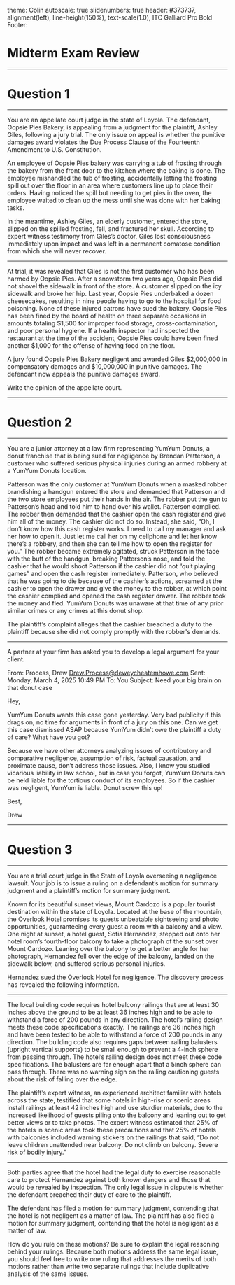 theme: Colin
autoscale: true
slidenumbers: true
header: #373737, alignment(left), line-height(150%), text-scale(1.0), ITC Galliard Pro Bold
Footer:



# Midterm Exam Review

---

# Question 1

---

You are an appellate court judge in the state of Loyola. The defendant, Oopsie Pies Bakery, is appealing from a judgment for the plaintiff, Ashley Giles, following a jury trial. The only issue on appeal is whether the punitive damages award violates the Due Process Clause of the Fourteenth Amendment to U.S. Constitution.

An employee of Oopsie Pies bakery was carrying a tub of frosting through the bakery from the front door to the kitchen where the baking is done. The employee mishandled the tub of frosting, accidentally letting the frosting spill out over the floor in an area where customers line up to place their orders. Having noticed the spill but needing to get pies in the oven, the employee waited to clean up the mess until she was done with her baking tasks.

In the meantime, Ashley Giles, an elderly customer, entered the store, slipped on the spilled frosting, fell, and fractured her skull. According to expert witness testimony from Giles’s doctor, Giles lost consciousness immediately upon impact and was left in a permanent comatose condition from which she will never recover.

---

At trial, it was revealed that Giles is not the first customer who has been harmed by Oopsie Pies. After a snowstorm two years ago, Oopsie Pies did not shovel the sidewalk in front of the store. A customer slipped on the icy sidewalk and broke her hip. Last year, Oopsie Pies underbaked a dozen cheesecakes, resulting in nine people having to go to the hospital for food poisoning. None of these injured patrons have sued the bakery. Oopsie Pies has been fined by the board of health on three separate occasions in amounts totaling $1,500 for improper food storage, cross-contamination, and poor personal hygiene. If a health inspector had inspected the restaurant at the time of the accident, Oopsie Pies could have been fined another $1,000 for the offense of having food on the floor.

A jury found Oopsie Pies Bakery negligent and awarded Giles $2,000,000 in compensatory damages and $10,000,000 in punitive damages. The defendant now appeals the punitive damages award.

Write the opinion of the appellate court.



---

# Question 2

---

You are a junior attorney at a law firm representing YumYum Donuts, a donut franchise that is being sued for negligence by Brendan Patterson, a customer who suffered serious physical injuries during an armed robbery at a YumYum Donuts location.

Patterson was the only customer at YumYum Donuts when a masked robber brandishing a handgun entered the store and demanded that Patterson and the two store employees put their hands in the air. The robber put the gun to Patterson’s head and told him to hand over his wallet. Patterson complied. The robber then demanded that the cashier open the cash register and give him all of the money. The cashier did not do so. Instead, she said, “Oh, I don’t know how this cash register works. I need to call my manager and ask her how to open it. Just let me call her on my cellphone and let her know there’s a robbery, and then she can tell me how to open the register for you.” The robber became extremely agitated, struck Patterson in the face with the butt of the handgun, breaking Patterson’s nose, and told the cashier that he would shoot Patterson if the cashier did not “quit playing games” and open the cash register immediately. Patterson, who believed that he was going to die because of the cashier’s actions, screamed at the cashier to open the drawer and give the money to the robber, at which point the cashier complied and opened the cash register drawer. The robber took the money and fled. YumYum Donuts was unaware at that time of any prior similar crimes or any crimes at this donut shop.

The plaintiff’s complaint alleges that the cashier breached a duty to the plaintiff because she did not comply promptly with the robber's demands.

---

A partner at your firm has asked you to develop a legal argument for your client.

From: Process, Drew Drew.Process@deweycheatemhowe.com Sent: Monday, March 4, 2025 10:49 PM To: You Subject: Need your big brain on that donut case

Hey,

YumYum Donuts wants this case gone yesterday. Very bad publicity if this drags on, no time for arguments in front of a jury on this one. Can we get this case dismissed ASAP because YumYum didn’t owe the plaintiff a duty of care? What have you got?

Because we have other attorneys analyzing issues of contributory and comparative negligence, assumption of risk, factual causation, and proximate cause, don’t address those issues. Also, I know you studied vicarious liability in law school, but in case you forgot, YumYum Donuts can be held liable for the tortious conduct of its employees. So if the cashier was negligent, YumYum is liable. Donut screw this up!

Best,

Drew



---

# Question 3

---

You are a trial court judge in the State of Loyola overseeing a negligence lawsuit. Your job is to issue a ruling on a defendant’s motion for summary judgment and a plaintiff’s motion for summary judgment.

Known for its beautiful sunset views, Mount Cardozo is a popular tourist destination within the state of Loyola. Located at the base of the mountain, the Overlook Hotel promises its guests unbeatable sightseeing and photo opportunities, guaranteeing every guest a room with a balcony and a view. One night at sunset, a hotel guest, Sofia Hernandez, stepped out onto her hotel room’s fourth-floor balcony to take a photograph of the sunset over Mount Cardozo. Leaning over the balcony to get a better angle for her photograph, Hernandez fell over the edge of the balcony, landed on the sidewalk below, and suffered serious personal injuries.

Hernandez sued the Overlook Hotel for negligence. The discovery process has revealed the following information.

---

The local building code requires hotel balcony railings that are at least 30 inches above the ground to be at least 36 inches high and to be able to withstand a force of 200 pounds in any direction. The hotel’s railing design meets these code specifications exactly. The railings are 36 inches high and have been tested to be able to withstand a force of 200 pounds in any direction. The building code also requires gaps between railing balusters (upright vertical supports) to be small enough to prevent a 4-inch sphere from passing through. The hotel’s railing design does not meet these code specifications. The balusters are far enough apart that a 5inch sphere can pass through. There was no warning sign on the railing cautioning guests about the risk of falling over the edge.

The plaintiff’s expert witness, an experienced architect familiar with hotels across the state, testified that some hotels in high-rise or scenic areas install railings at least 42 inches high and use sturdier materials, due to the increased likelihood of guests piling onto the balcony and leaning out to get better views or to take photos. The expert witness estimated that 25% of the hotels in scenic areas took these precautions and that 25% of hotels with balconies included warning stickers on the railings that said, “Do not leave children unattended near balcony. Do not climb on balcony. Severe risk of bodily injury.”

---

Both parties agree that the hotel had the legal duty to exercise reasonable care to protect Hernandez against both known dangers and those that would be revealed by inspection. The only legal issue in dispute is whether the defendant breached their duty of care to the plaintiff.

The defendant has filed a motion for summary judgment, contending that the hotel is not negligent as a matter of law. The plaintiff has also filed a motion for summary judgment, contending that the hotel is negligent as a matter of law.

How do you rule on these motions? Be sure to explain the legal reasoning behind your rulings. Because both motions address the same legal issue, you should feel free to write one ruling that addresses the merits of both motions rather than write two separate rulings that include duplicative analysis of the same issues.